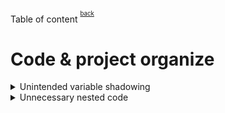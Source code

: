 Table of content <sup><sup>[back](../README.md)</sup></sup>


# Code & project organize
<details>
<summary> Unintended variable shadowing </summary>

- ~~Instead of~~
  ```go
  var client *http.Client
  if tracing {
      client, err := createClientWithTracing()
      if err != nil {
      return err
  }
  log.Println(client)
  } else {
      client, err := createDefaultClient()
      if err != nil {
      return err
  }
  log.Println(client)
  }
  // Use client
  ```

- Use this
  ```go
  var client *http.Client
  var err error
  if tracing {
      client, err = createClientWithTracing()
      if err != nil {
      return err
  }
  } else {
  // Same logic
  }
  // Use client
  ```

- Or this
  ```go
  if tracing {
  client, err = createClientWithTracing()
  } else {
  client, err = createDefaultClient()
  }
  if err != nil {
  // Common error handling
  }
  ```
</details>

<details>
<summary> Unnecessary nested code </summary>

<details>